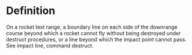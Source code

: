 # Definition

On a rocket test range, a boundary line on each side of the downrange
course beyond which a rocket cannot fly without being destroyed under
destruct procedures, or a line beyond which the impact point cannot
pass. See impact line, command destruct.
